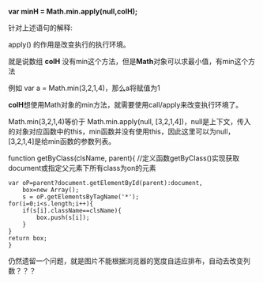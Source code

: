 

**var minH = Math.min.apply(null,colH);**

针对上述语句的解释:

apply() 的作用是改变执行的执行环境。

就是说数组 **colH** 没有min这个方法，但是**Math**对象可以求最小值，有min这个方法

例如 var a = Math.min(3,2,1,4)，那么a将赋值为1

**colH**想使用Math对象的min方法，就需要使用call/apply来改变执行环境了。

Math.min(3,2,1,4)等价于 Math.min.apply(null, [3,2,1,4])，null是上下文，传入的对象对应函数中的this，min函数并没有使用this，因此这里可以为null，[3,2,1,4]是给min函数的参数列表。



function getByClass(clsName, parent){
 //定义函数getByClass()实现获取document或指定父元素下所有class为on的元素  

    var oP=parent?document.getElementById(parent):document,
        box=new Array();
        s = oP.getElementsByTagName('*');
    for(i=0;i<s.length;i++){
        if(s[i].className==clsName){
            box.push(s[i]);
        }
    }
    return box;
    }
仍然遗留一个问题，就是图片不能根据浏览器的宽度自适应排布，自动去改变列数？？？